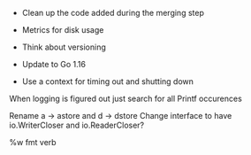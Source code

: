 

- Clean up the code added during the merging step
- Metrics for disk usage

- Think about versioning
- Update to Go 1.16
- Use a context for timing out and shutting down

When logging is figured out just search for all Printf occurences

Rename a -> astore and d -> dstore
Change interface to have io.WriterCloser and io.ReaderCloser?

%w fmt verb
